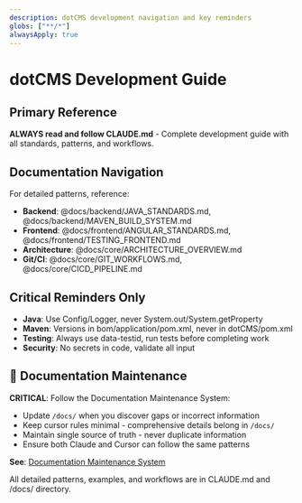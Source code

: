 ```yaml
---
description: dotCMS development navigation and key reminders
globs: ["**/*"]
alwaysApply: true
---
```


# dotCMS Development Guide

## Primary Reference
**ALWAYS read and follow CLAUDE.md** - Complete development guide with all standards, patterns, and workflows.

## Documentation Navigation
For detailed patterns, reference:
- **Backend**: @docs/backend/JAVA_STANDARDS.md, @docs/backend/MAVEN_BUILD_SYSTEM.md
- **Frontend**: @docs/frontend/ANGULAR_STANDARDS.md, @docs/frontend/TESTING_FRONTEND.md
- **Architecture**: @docs/core/ARCHITECTURE_OVERVIEW.md
- **Git/CI**: @docs/core/GIT_WORKFLOWS.md, @docs/core/CICD_PIPELINE.md

## Critical Reminders Only
- **Java**: Use Config/Logger, never System.out/System.getProperty
- **Maven**: Versions in bom/application/pom.xml, never in dotCMS/pom.xml
- **Testing**: Always use data-testid, run tests before completing work
- **Security**: No secrets in code, validate all input

## 📝 Documentation Maintenance
**CRITICAL**: Follow the Documentation Maintenance System:
- Update `/docs/` when you discover gaps or incorrect information
- Keep cursor rules minimal - comprehensive details belong in `/docs/`
- Maintain single source of truth - never duplicate information
- Ensure both Claude and Cursor can follow the same patterns

**See**: [Documentation Maintenance System](documentation-maintenance.md)

All detailed patterns, examples, and workflows are in CLAUDE.md and /docs/ directory.